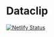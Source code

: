 # Dataclip

[![Netlify Status](https://api.netlify.com/api/v1/badges/18ccbf3e-30a5-461b-bf06-a7a1e87a7316/deploy-status)](https://app.netlify.com/sites/frosty-bose-d39d5b/deploys)

